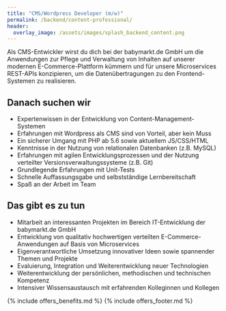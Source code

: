 ```yaml
---
title: "CMS/Wordpress Developer (m/w)"
permalink: /backend/content-professional/
header:
  overlay_image: /assets/images/splash_backend_content.png
---
```


Als CMS-Entwickler wirst du dich bei der babymarkt.de GmbH um die Anwendungen zur Pflege und Verwaltung von Inhalten auf unserer modernen E-Commerce-Plattform kümmern und für unsere Microservices REST-APIs konzipieren, um die Datenübertragungen zu den Frontend-Systemen zu realisieren.

## Danach suchen wir

* Expertenwissen in der Entwicklung von Content-Management-Systemen
* Erfahrungen mit Wordpress als CMS sind von Vorteil, aber kein Muss
* Ein sicherer Umgang mit PHP ab 5.6 sowie aktuellem JS/CSS/HTML
* Kenntnisse in der Nutzung von relationalen Datenbanken (z.B. MySQL)
* Erfahrungen mit agilen Entwicklungsprozessen und der Nutzung verteilter Versionsverwaltungssysteme (z.B. Git)
* Grundlegende Erfahrungen mit Unit-Tests
* Schnelle Auffassungsgabe und selbstständige Lernbereitschaft
* Spaß an der Arbeit im Team

## Das gibt es zu tun

* Mitarbeit an interessanten Projekten im Bereich IT-Entwicklung der babymarkt.de GmbH
* Entwicklung von qualitativ hochwertigen verteilten E-Commerce-Anwendungen auf Basis von Microservices
* Eigenverantwortliche Umsetzung innovativer Ideen sowie spannender Themen und Projekte
* Evaluierung, Integration und Weiterentwicklung neuer Technologien
* Weiterentwicklung der persönlichen, methodischen und technischen Kompetenz
* Intensiver Wissensaustausch mit erfahrenden Kolleginnen und Kollegen

{% include offers_benefits.md %}
{% include offers_footer.md %}

